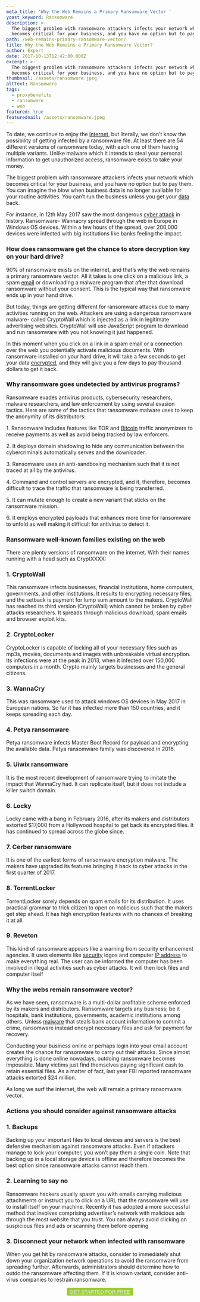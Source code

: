 ```yaml
---
meta_title: 'Why the Web Remains a Primary Ransomware Vector '
yoast_keyword: Ransomware
description: >-
  The biggest problem with ransomware attackers infects your network which
  becomes critical for your business, and you have no option but to pay them.
path: /web-remains-primary-ransomware-vector/
title: Why the Web Remains a Primary Ransomware Vector?
author: Expert
date: 2017-10-13T12:42:00.000Z
excerpt: >-
  The biggest problem with ransomware attackers infects your network which
  becomes critical for your business, and you have no option but to pay them.
thumbnail: /assets/ransomware.jpeg
altText: Ransomware
tags:
  - proxybenefits
  - ransomware
  - web
featured: true
featurednail: /assets/ransomware.jpeg
---
```

<span style="font-weight: 400;">To date, we continue to enjoy the <a href="/blog/how-to-speed-up-your-internet/" target="_blank" rel="noopener noreferrer">internet</a>, but literally, we don&#8217;t know the possibility of getting infected by a ransomware file. At least there are 54 different versions of ransomware today, with each one of them having multiple variants. Unlike malware which it intends to steal your personal information to get unauthorized access, ransomware exists to take your money.</span>

<span style="font-weight: 400;">The biggest problem with ransomware attackers infects your network which becomes critical for your business, and you have no option but to pay them. You can imagine the blow when business data is no longer available for your routine activities. You can&#8217;t run the business unless you get your <a href="/blog/businesses-running-outdated-operating-systems-taking-huge-risk-data-breaches/" target="_blank" rel="noopener noreferrer">data</a> back.</span>

<span style="font-weight: 400;">For instance, in 12th May 2017 saw the most dangerous <a href="/blog/7-practices-make-organization-vulnerable-cyber-attacks/" target="_blank" rel="noopener noreferrer">cyber attack</a> in history. Ransomware- Wannacry spread through the web in Europe in Windows OS devices. Within a few hours of the spread, over 200,000 devices were infected with big institutions like banks feeling the impact.</span>

### **How does ransomware get the chance to store decryption key on your hard drive?**

<span style="font-weight: 400;">90% of ransomware exists on the internet, and that&#8217;s why the web remains a primary ransomware vector. All it takes is one click on a malicious link, a spam <a href="/blog/how-to-prevent-pixel-trackers-in-your-emails/" target="_blank" rel="noopener noreferrer">email</a> or downloading a malware program that after that download ransomware without your consent. This is the typical way that ransomware ends up in your hand drive.</span>

<span style="font-weight: 400;">But today, things are getting different for ransomware attacks due to many activities running on the web. Attackers are using a dangerous ransomware malware- called CryptoWall which is injected as a link in legitimate advertising websites. CryptoWall will use JavaScript program to download and run ransomware with you not knowing it just happened.</span>

<span style="font-weight: 400;">In this moment when you click on a link in a spam email or a connection over the web you potentially activate malicious documents. With ransomware installed on your hard drive, it will take a few seconds to get your data <a href="/blog/need-know-encryption/" target="_blank" rel="noopener noreferrer">encrypted</a>, and they will give you a few days to pay thousand dollars to get it back.</span>

### **Why ransomware goes undetected by antivirus programs?**

<span style="font-weight: 400;">Ransomware evades antivirus products, cybersecurity researchers, malware researchers, and law enforcement by using several evasion tactics. Here are some of the tactics that ransomware malware uses to keep the anonymity of its distributors:</span>

<span style="font-weight: 400;">1. Ransomware includes features like TOR and <a href="/blog/how-to-get-rich-by-investing-in-cryptocurrencies/" target="_blank" rel="noopener noreferrer">Bitcoin</a> traffic anonymizers to receive payments as well as avoid being tracked by law enforcers.</span>

<span style="font-weight: 400;">2. It deploys domain shadowing to hide any communication between the cybercriminals automatically serves and the downloader.</span>

<span style="font-weight: 400;">3. Ransomware uses an anti-sandboxing mechanism such that it is not traced at all by the antivirus.</span>

<span style="font-weight: 400;">4. Command and control servers are encrypted, and it, therefore, becomes difficult to trace the traffic that ransomware is being transferred.</span>

<span style="font-weight: 400;">5. It can mutate enough to create a new variant that sticks on the ransomware mission.</span>

<span style="font-weight: 400;">6. It employs encrypted payloads that enhances more time for ransomware to unfold as well making it difficult for antivirus to detect it.</span>

### **Ransomware well-known families existing on the web**

<span style="font-weight: 400;">There are plenty versions of ransomware on the internet. With their names running with a head such as CryptXXXX:</span>

### **1. CryptoWall**

<span style="font-weight: 400;">This ransomware infects businesses, financial institutions, home computers, governments, and other institutions. It results to encrypting necessary files, and the setback is payment for lump sum amount to the makers. CryptoWall has reached its third version (CryptoWall) which cannot be broken by cyber attacks researchers. It spreads through malicious download, spam emails and browser exploit kits.</span>

### **2. CryptoLocker**

<span style="font-weight: 400;">CryptoLocker is capable of locking all of your necessary files such as mp3s, movies, documents and images with unbreakable virtual encryption. Its infections were at the peak in 2013, when it infected over 150,000 computers in a month. Crypto mainly targets businesses and the general citizens.</span>

### **3. WannaCry**

<span style="font-weight: 400;">This was ransomware used to attack windows OS devices in May 2017 in European nations. So far it has infected more than 150 countries, and it keeps spreading each day.</span>

### **4. Petya ransomware**

<span style="font-weight: 400;">Petya ransomware infects Master Boot Record for payload and encrypting the available data. Petya ransomware family was discovered in 2016.</span>

### **5. Uiwix ransomware**

<span style="font-weight: 400;">It is the most recent development of ransomware trying to imitate the impact that WannaCry had. It can replicate itself, but it does not include a killer switch domain.</span>

### **6. Locky**

<span style="font-weight: 400;">Locky came with a bang in February 2016, after its makers and distributors extorted $17,000 from a Hollywood hospital to get back its encrypted files. It has continued to spread across the globe since.</span>

### **7. Cerber ransomware**

<span style="font-weight: 400;">It is one of the earliest forms of ransomware encryption malware. The makers have upgraded its features bringing it back to cyber attacks in the first quarter of 2017.</span>

### **8. TorrentLocker**

<span style="font-weight: 400;">TorrentLocker sorely depends on spam emails for its distribution. It uses practical grammar to trick citizen to open on malicious such that the makers get step ahead. It has high encryption features with no chances of breaking it at all.</span>

### **9. Reveton**

<span style="font-weight: 400;">This kind of ransomware appears like a warning from security enhancement agencies. It uses elements like <a href="/blog/top-10-information-security-threats-in-2018/" target="_blank" rel="noopener noreferrer">security</a> logos and computer <a href="/blog/rotate-ip-address/" target="_blank" rel="noopener noreferrer">IP address</a> to make everything real. The user can be informed the computer has been involved in illegal activities such as cyber attacks. It will then lock files and computer itself</span>

### **Why the webs remain ransomware vector?**

<span style="font-weight: 400;">As we have seen, ransomware is a multi-dollar profitable scheme enforced by its makers and distributors. Ransomware targets any business; be it hospitals, bank institutions, governments, academic institutions among others. Unless <a href="/blog/new-attack-method-delivers-malware-via-mouse-hover/" target="_blank" rel="noopener noreferrer">malware</a> that steals bank account information to commit a crime, ransomware instead encrypt necessary files and ask for payment for recovery.</span>

<span style="font-weight: 400;">Conducting your business online or perhaps login into your email account creates the chance for ransomware to carry out their attacks. Since almost everything is done online nowadays, outdoing ransomware becomes impossible. Many victims just find themselves paying significant cash to retain essential files. As a matter of fact, last year FBI reported ransomware attacks extorted $24 million.</span>

<span style="font-weight: 400;">As long we surf the internet, the web will remain a primary ransomware vector.</span>

### **Actions you should consider against ransomware attacks**

### **1. Backups**

<span style="font-weight: 400;">Backing up your important files to local devices and servers is the best defensive mechanism against ransomware attacks. Even if attackers manage to lock your computer, you won&#8217;t pay them a single coin. Note that backing up in a local storage device is offline and therefore becomes the best option since ransomware attacks cannot reach them.</span>

### **2. Learning to say no**

<span style="font-weight: 400;">Ransomware hackers usually spasm you with emails carrying malicious attachments or instruct you to click on a URL that the ransomware will use to install itself on your machine. Recently it has adopted a more successful method that involves comprising advertiser&#8217;s network with malicious ads through the most website that you trust. You can always avoid clicking on suspicious files and ads or scanning them before opening</span>

### **3. Disconnect your network when infected with ransomware**

<span style="font-weight: 400;">When you get hit by ransomware attacks, consider to immediately shut down your organization network operations to avoid the ransomware from spreading further. Afterwards, administrators should determine how to outdo the ransomware affecting them. If it is known variant, consider anti-virus companies to restrain ransomware.</span>

<p style="text-align: center;">
  <button style="background-color: #9acd32; border-radius: 5%; border: solid 2px #9ACD32;"><a style="color: #eeeeee;" href="https://bit.ly/2MbOxhP">GET STARTED FOR FREE</a></button>
</p>
